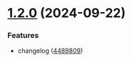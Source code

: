 # [1.2.0](https://github.com/vortexntnu/ros2-unit-tests/compare/v1.1.0...v1.2.0) (2024-09-22)


### Features

* changelog ([4489809](https://github.com/vortexntnu/ros2-unit-tests/commit/4489809eb31da06ba952c23f0fe62c8450912b3d))
